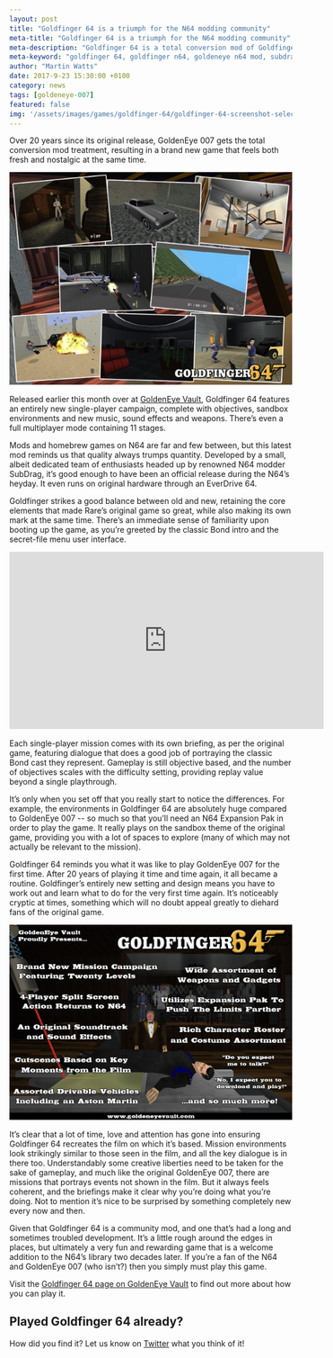 ```yaml
---
layout: post
title: "Goldfinger 64 is a triumph for the N64 modding community"
meta-title: "Goldfinger 64 is a triumph for the N64 modding community"
meta-description: "Goldfinger 64 is a total conversion mod of Goldfinger 64, offering a brand new campaign and multiplayer features, and you need to play it!"
meta-keyword: "goldfinger 64, goldfinger n64, goldeneye n64 mod, subdrag"
author: "Martin Watts"
date: 2017-9-23 15:30:00 +0100
category: news
tags: [goldeneye-007]
featured: false
img: '/assets/images/games/goldfinger-64/goldfinger-64-screenshot-selection.jpg'
---
```

Over 20 years since its original release, GoldenEye 007 gets the total conversion mod treatment, resulting in a brand new game that feels both fresh and nostalgic at the same time.

![Highlights from GoldFinger 64 for the Nintendo 64](/assets/images/games/goldfinger-64/goldfinger-64-screenshot-selection.jpg)

Released earlier this month over at [GoldenEye Vault](http://www.goldeneyevault.com), Goldfinger 64 features an entirely new single-player campaign, complete with objectives, sandbox environments and new music, sound effects and weapons. There’s even a full multiplayer mode containing 11 stages. 

Mods and homebrew games on N64 are far and few between, but this latest mod reminds us that quality always trumps quantity. Developed by a small, albeit dedicated team of enthusiasts headed up by renowned N64 modder SubDrag, it’s good enough to have been an official release during the N64’s heyday. It even runs on original hardware through an EverDrive 64.

Goldfinger strikes a good balance between old and new, retaining the core elements that made Rare’s original game so great, while also making its own mark at the same time. There’s an immediate sense of familiarity upon booting up the game, as you’re greeted by the classic Bond intro and the secret-file menu user interface.

<iframe width="560" height="315" src="https://www.youtube.com/embed/5aJZgB8j3Gw" frameborder="0" allowfullscreen></iframe>

Each single-player mission comes with its own briefing, as per the original game, featuring dialogue that does a good job of portraying the classic Bond cast they represent. Gameplay is still objective based, and the number of objectives scales with the difficulty setting, providing replay value beyond a single playthrough.

It’s only when you set off that you really start to notice the differences. For example, the environments in Goldfinger 64 are absolutely huge compared to GoldenEye 007 -- so much so that you’ll need an N64 Expansion Pak in order to play the game. It really plays on the sandbox theme of the original game, providing you with a lot of spaces to explore (many of which may not actually be relevant to the mission).

Goldfinger 64 reminds you what it was like to play GoldenEye 007 for the first time. After 20 years of playing it time and time again, it all became a routine. Goldfinger’s entirely new setting and design means you have to work out and learn what to do for the very first time again. It’s noticeably cryptic at times, something which will no doubt appeal greatly to diehard fans of the original game.

![Goldfinger 64 for N64 promo screenshot highlighting features](/assets/images/games/goldfinger-64/goldfinger-64-features.jpg)

It’s clear that a lot of time, love and attention has gone into ensuring Goldfinger 64 recreates the film on which it’s based. Mission environments look strikingly similar to those seen in the film, and all the key dialogue is in there too. Understandably some creative liberties need to be taken for the sake of gameplay, and much like the original GoldenEye 007, there are missions that portrays events not shown in the film. But it always feels coherent, and the briefings make it clear why you’re doing what you’re doing. Not to mention it’s nice to be surprised by something completely new every now and then.

Given that Goldfinger 64 is a community mod, and one that’s had a long and sometimes troubled development. It’s a little rough around the edges in places, but ultimately a very fun and rewarding game that is a welcome addition to the N64’s library two decades later. If you’re a fan of the N64 and GoldenEye 007 (who isn’t?) then you simply must play this game. 

Visit the [Goldfinger 64 page on GoldenEye Vault](http://goldeneyevault.com/viewfile.php?id=349) to find out more about how you can play it.

## Played Goldfinger 64 already? ## 

How did you find it? Let us know on [Twitter](http://www.twitter.com/n64gamers) what you think of it!

